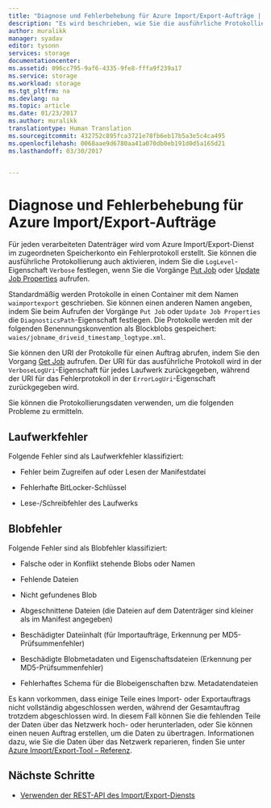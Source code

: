 ```yaml
---
title: "Diagnose und Fehlerbehebung für Azure Import/Export-Aufträge | Microsoft-Dokumentation"
description: "Es wird beschrieben, wie Sie die ausführliche Protokollierung für Aufträge des Microsoft Azure Import/Export-Diensts aktivieren."
author: muralikk
manager: syadav
editor: tysonn
services: storage
documentationcenter: 
ms.assetid: 096cc795-9af6-4335-9fe8-fffa9f239a17
ms.service: storage
ms.workload: storage
ms.tgt_pltfrm: na
ms.devlang: na
ms.topic: article
ms.date: 01/23/2017
ms.author: muralikk
translationtype: Human Translation
ms.sourcegitcommit: 432752c895fca3721e78fb6eb17b5a3e5c4ca495
ms.openlocfilehash: 0068aae9d6780aa41a070db0eb191d0d5a165d21
ms.lasthandoff: 03/30/2017


---
```


# <a name="diagnostics-and-error-recovery-for-azure-importexport-jobs"></a>Diagnose und Fehlerbehebung für Azure Import/Export-Aufträge
Für jeden verarbeiteten Datenträger wird vom Azure Import/Export-Dienst im zugeordneten Speicherkonto ein Fehlerprotokoll erstellt. Sie können die ausführliche Protokollierung auch aktivieren, indem Sie die `LogLevel`-Eigenschaft `Verbose` festlegen, wenn Sie die Vorgänge [Put Job](/rest/api/storageimportexport/jobs#Jobs_CreateOrUpdate) oder [Update Job Properties](/rest/api/storageimportexport/jobs#Jobs_Update) aufrufen.

 Standardmäßig werden Protokolle in einen Container mit dem Namen `waimportexport` geschrieben. Sie können einen anderen Namen angeben, indem Sie beim Aufrufen der Vorgänge `Put Job` oder `Update Job Properties` die `DiagnosticsPath`-Eigenschaft festlegen. Die Protokolle werden mit der folgenden Benennungskonvention als Blockblobs gespeichert: `waies/jobname_driveid_timestamp_logtype.xml`.

 Sie können den URI der Protokolle für einen Auftrag abrufen, indem Sie den Vorgang [Get Job](/rest/api/storageimportexport/jobs#Jobs_Get) aufrufen. Der URI für das ausführliche Protokoll wird in der `VerboseLogUri`-Eigenschaft für jedes Laufwerk zurückgegeben, während der URI für das Fehlerprotokoll in der `ErrorLogUri`-Eigenschaft zurückgegeben wird.

Sie können die Protokollierungsdaten verwenden, um die folgenden Probleme zu ermitteln.

## <a name="drive-errors"></a>Laufwerkfehler

Folgende Fehler sind als Laufwerkfehler klassifiziert:

-   Fehler beim Zugreifen auf oder Lesen der Manifestdatei

-   Fehlerhafte BitLocker-Schlüssel

-   Lese-/Schreibfehler des Laufwerks

## <a name="blob-errors"></a>Blobfehler

Folgende Fehler sind als Blobfehler klassifiziert:

-   Falsche oder in Konflikt stehende Blobs oder Namen

-   Fehlende Dateien

-   Nicht gefundenes Blob

-   Abgeschnittene Dateien (die Dateien auf dem Datenträger sind kleiner als im Manifest angegeben)

-   Beschädigter Dateiinhalt (für Importaufträge, Erkennung per MD5-Prüfsummenfehler)

-   Beschädigte Blobmetadaten und Eigenschaftsdateien (Erkennung per MD5-Prüfsummenfehler)

-   Fehlerhaftes Schema für die Blobeigenschaften bzw. Metadatendateien

Es kann vorkommen, dass einige Teile eines Import- oder Exportauftrags nicht vollständig abgeschlossen werden, während der Gesamtauftrag trotzdem abgeschlossen wird. In diesem Fall können Sie die fehlenden Teile der Daten über das Netzwerk hoch- oder herunterladen, oder Sie können einen neuen Auftrag erstellen, um die Daten zu übertragen. Informationen dazu, wie Sie die Daten über das Netzwerk reparieren, finden Sie unter [Azure Import/Export-Tool – Referenz](storage-import-export-tool-how-to-v1.md).

## <a name="next-steps"></a>Nächste Schritte

* [Verwenden der REST-API des Import/Export-Diensts](storage-import-export-using-the-rest-api.md)

